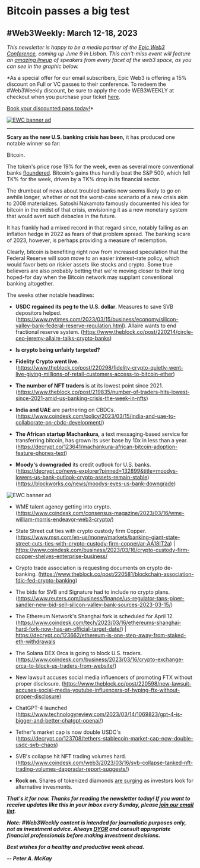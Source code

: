# Bitcoin passes a big test
## #Web3Weekly: March 12-18, 2023

*This newsletter is happy to be a media partner of the [Epic Web3 Conference](https://www.epicweb3.com/), coming up June 9 in Lisbon. This can't-miss event will feature an [amazing lineup](https://www.epicweb3.com/#speaker) of speakers from every facet of the web3 space, as you can see in the graphic below.*

*As a special offer for our email subscribers, Epic Web3 is offering a 15% discount on Full or VC passes to their conference. To redeem the #Web3Weekly discount, be sure to apply the code WEB3WEEKLY at checkout when you purchase your ticket [here](http://bit.ly/3kDskvF).

[Book your discounted pass today!](http://bit.ly/3kDskvF)*

[![EWC banner ad](https://w3w.news/img/sponsored/Speakers1.png)](http://bit.ly/3kDskvF)

<hr>

**Scary as the new U.S. banking crisis has been,** it has produced one notable winner so far:

Bitcoin.

The token's price rose 19% <!-- Update number Friday --> for the week, even as several more conventional banks [floundered]()<!-- Need link -->. Bitcoin's gains thus handily beat the S&P 500, which fell TK% for the week, driven by a TK% drop in its financial sector.

The drumbeat of news about troubled banks now seems likely to go on awhile longer, whether or not the worst-case scenario of a new crisis akin to 2008 materializes. Satoshi Nakamoto famously documented his idea for bitcoin in the midst of that crisis, envisioning it as a new monetary system that would avert such debacles in the future. <!-- Add links -->

It has frankly had a mixed record in that regard since, notably failing as an inflation hedge in 2022 as fears of that problem spread. The banking scare of 2023, however, is perhaps providing a measure of redemption. <!-- Add links -->

Clearly, bitcoin is benefiting right now from increased speculation that the Federal Reserve will soon move to an easier interest-rate policy, which would favor bets on riskier assets like stocks and crypto. Some true believers are also probably betting that we're moving closer to their long hoped-for day when the Bitcoin network may supplant conventional banking altogether.  <!-- Add links -->

The weeks other notable headlines:

- **USDC regained its peg to the U.S. dollar**. Measures to save SVB depositors helped. (https://www.nytimes.com/2023/03/15/business/economy/silicon-valley-bank-federal-reserve-regulation.html). Allaire wants to end fractional reserve system. (https://www.theblock.co/post/220214/circle-ceo-jeremy-allaire-talks-crypto-banks)

- **Is crypto being unfairly targeted?** <!-- Nic Carter and Barney Frank think so. Also multiple guests on Bloomberg TV's crypto show. -->

- **Fidelity Crypto went live.** (https://www.theblock.co/post/220298/fidelity-crypto-quietly-went-live-giving-millions-of-retail-customers-access-to-bitcoin-ether)

- **The number of NFT traders** is at its lowest point since 2021. (https://www.theblock.co/post/219835/number-of-traders-hits-lowest-since-2021-amid-us-banking-crisis-the-week-in-nfts)

- **India and UAE** are partnering on CBDCs. <!-- Huh? --> (https://www.coindesk.com/policy/2023/03/15/india-and-uae-to-collaborate-on-cbdc-development/)

- **The African startup Machankura,** a text messaging-based service for transferring bitcoin, has grown its user base by 10x in less than a year. (https://decrypt.co/123641/machankura-african-bitcoin-adoption-feature-phones-text)

- **Moody's downgraded** its credit outlook for U.S. banks. (https://decrypt.co/news-explorer?pinned=132899&title=moodys-lowers-us-bank-outlook-crypto-assets-remain-stable) (https://blockworks.co/news/moodys-eyes-us-bank-downgrade)

![EWC banner ad](https://w3w.news/img/sponsored/ewc-banner.png)

<!--

Art...

![](https://w3w.news/img/illos/ttktktktktktktktktk)
*"tktktktktkt" by Peter A. McKay × DALL·E*

-->

- WME talent agency getting into crypto. (https://www.coindesk.com/consensus-magazine/2023/03/16/wme-william-morris-endeavor-web3-crypto/)

- State Street cut ties with crypto custody firm Copper. (https://www.msn.com/en-us/money/markets/banking-giant-state-street-cuts-ties-with-crypto-custody-firm-copper/ar-AA18IT2a) | https://www.coindesk.com/business/2023/03/16/crypto-custody-firm-copper-shelves-enterprise-business/

- Crypto trade association is requesting documents on crypto de-banking. (https://www.theblock.co/post/220581/blockchain-association-fdic-fed-crypto-banking)

- The bids for SVB and Signature had to include no crypto plans. (https://www.reuters.com/business/finance/us-regulator-taps-piper-sandler-new-bid-sell-silicon-valley-bank-sources-2023-03-15/)

- The Ethereum Network's Shanghai fork is scheduled for April 12. (https://www.coindesk.com/tech/2023/03/16/ethereums-shanghai-hard-fork-now-has-an-official-target-date/) | https://decrypt.co/123662/ethereum-is-one-step-away-from-staked-eth-withdrawals

- The Solana DEX Orca is going to block U.S. traders. (https://www.coindesk.com/business/2023/03/16/crypto-exchange-orca-to-block-us-traders-from-website/)

- New lawsuit accuses social media influencers of promoting FTX without proper disclosure. (https://www.theblock.co/post/220598/new-lawsuit-accuses-social-media-youtube-influencers-of-hyping-ftx-without-proper-disclosure)

- ChatGPT-4 launched (https://www.technologyreview.com/2023/03/14/1069823/gpt-4-is-bigger-and-better-chatgpt-openai/)

- Tether's market cap is now double USDC's (https://decrypt.co/123708/tethers-stablecoin-market-cap-now-double-usdc-svb-chaos)

- SVB's collapse hit NFT trading volumes hard. (https://www.coindesk.com/web3/2023/03/16/svb-collapse-tanked-nft-trading-volumes-dappradar-report-suggests/)

- **Rock on.** Shares of tokenized diamonds [are surging](https://www.coindesk.com/business/2023/03/16/investors-flock-to-tokenized-diamond-as-crypto-banking-crisis-props-hard-assets/) as investors look for alternative invesments.

_**That's it for now. Thanks for reading the newsletter today! If you want to receive updates like this in your inbox every Sunday, please [join our email list](https://w3w.news).**_

_**Note: #Web3Weekly content is intended for journalistic purposes only, not as investment advice. Always [DYOR](https://www.urbandictionary.com/define.php?term=DYOR) and consult appropriate financial professionals before making investment decisions.**_

_**Best wishes for a healthy and productive week ahead.**_  

_**-- Peter A. McKay**_
